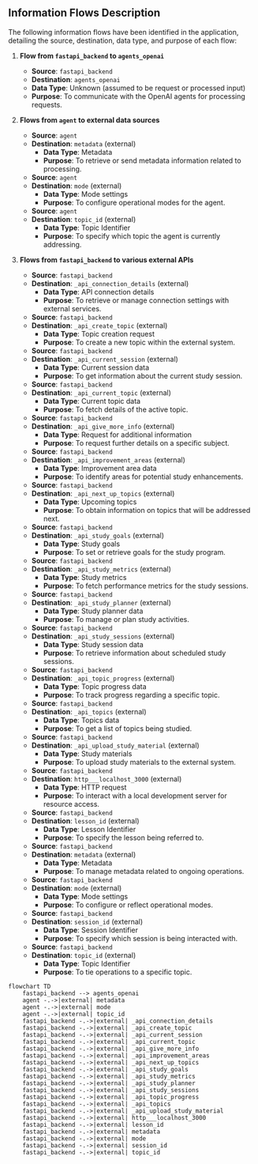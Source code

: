 ## Information Flows Description

The following information flows have been identified in the application, detailing the source, destination, data type, and purpose of each flow:

1. **Flow from `fastapi_backend` to `agents_openai`**
   - **Source**: `fastapi_backend`
   - **Destination**: `agents_openai`
   - **Data Type**: Unknown (assumed to be request or processed input)
   - **Purpose**: To communicate with the OpenAI agents for processing requests.

2. **Flows from `agent` to external data sources**
   - **Source**: `agent`
   - **Destination**: `metadata` (external)
     - **Data Type**: Metadata
     - **Purpose**: To retrieve or send metadata information related to processing.
   - **Source**: `agent`
   - **Destination**: `mode` (external)
     - **Data Type**: Mode settings
     - **Purpose**: To configure operational modes for the agent.
   - **Source**: `agent`
   - **Destination**: `topic_id` (external)
     - **Data Type**: Topic Identifier
     - **Purpose**: To specify which topic the agent is currently addressing.

3. **Flows from `fastapi_backend` to various external APIs**
   - **Source**: `fastapi_backend`
   - **Destination**: `_api_connection_details` (external)
     - **Data Type**: API connection details
     - **Purpose**: To retrieve or manage connection settings with external services.
   - **Source**: `fastapi_backend`
   - **Destination**: `_api_create_topic` (external)
     - **Data Type**: Topic creation request
     - **Purpose**: To create a new topic within the external system.
   - **Source**: `fastapi_backend`
   - **Destination**: `_api_current_session` (external)
     - **Data Type**: Current session data
     - **Purpose**: To get information about the current study session.
   - **Source**: `fastapi_backend`
   - **Destination**: `_api_current_topic` (external)
     - **Data Type**: Current topic data
     - **Purpose**: To fetch details of the active topic.
   - **Source**: `fastapi_backend`
   - **Destination**: `_api_give_more_info` (external)
     - **Data Type**: Request for additional information
     - **Purpose**: To request further details on a specific subject.
   - **Source**: `fastapi_backend`
   - **Destination**: `_api_improvement_areas` (external)
     - **Data Type**: Improvement area data
     - **Purpose**: To identify areas for potential study enhancements.
   - **Source**: `fastapi_backend`
   - **Destination**: `_api_next_up_topics` (external)
     - **Data Type**: Upcoming topics
     - **Purpose**: To obtain information on topics that will be addressed next.
   - **Source**: `fastapi_backend`
   - **Destination**: `_api_study_goals` (external)
     - **Data Type**: Study goals
     - **Purpose**: To set or retrieve goals for the study program.
   - **Source**: `fastapi_backend`
   - **Destination**: `_api_study_metrics` (external)
     - **Data Type**: Study metrics
     - **Purpose**: To fetch performance metrics for the study sessions.
   - **Source**: `fastapi_backend`
   - **Destination**: `_api_study_planner` (external)
     - **Data Type**: Study planner data
     - **Purpose**: To manage or plan study activities.
   - **Source**: `fastapi_backend`
   - **Destination**: `_api_study_sessions` (external)
     - **Data Type**: Study session data
     - **Purpose**: To retrieve information about scheduled study sessions.
   - **Source**: `fastapi_backend`
   - **Destination**: `_api_topic_progress` (external)
     - **Data Type**: Topic progress data
     - **Purpose**: To track progress regarding a specific topic.
   - **Source**: `fastapi_backend`
   - **Destination**: `_api_topics` (external)
     - **Data Type**: Topics data
     - **Purpose**: To get a list of topics being studied.
   - **Source**: `fastapi_backend`
   - **Destination**: `_api_upload_study_material` (external)
     - **Data Type**: Study materials
     - **Purpose**: To upload study materials to the external system.
   - **Source**: `fastapi_backend`
   - **Destination**: `http___localhost_3000` (external)
     - **Data Type**: HTTP request
     - **Purpose**: To interact with a local development server for resource access.
   - **Source**: `fastapi_backend`
   - **Destination**: `lesson_id` (external)
     - **Data Type**: Lesson Identifier
     - **Purpose**: To specify the lesson being referred to.
   - **Source**: `fastapi_backend`
   - **Destination**: `metadata` (external)
     - **Data Type**: Metadata
     - **Purpose**: To manage metadata related to ongoing operations.
   - **Source**: `fastapi_backend`
   - **Destination**: `mode` (external)
     - **Data Type**: Mode settings
     - **Purpose**: To configure or reflect operational modes.
   - **Source**: `fastapi_backend`
   - **Destination**: `session_id` (external)
     - **Data Type**: Session Identifier
     - **Purpose**: To specify which session is being interacted with.
   - **Source**: `fastapi_backend`
   - **Destination**: `topic_id` (external)
     - **Data Type**: Topic Identifier
     - **Purpose**: To tie operations to a specific topic.

```mermaid
flowchart TD
    fastapi_backend --> agents_openai
    agent -.->|external| metadata
    agent -.->|external| mode
    agent -.->|external| topic_id
    fastapi_backend -.->|external| _api_connection_details
    fastapi_backend -.->|external| _api_create_topic
    fastapi_backend -.->|external| _api_current_session
    fastapi_backend -.->|external| _api_current_topic
    fastapi_backend -.->|external| _api_give_more_info
    fastapi_backend -.->|external| _api_improvement_areas
    fastapi_backend -.->|external| _api_next_up_topics
    fastapi_backend -.->|external| _api_study_goals
    fastapi_backend -.->|external| _api_study_metrics
    fastapi_backend -.->|external| _api_study_planner
    fastapi_backend -.->|external| _api_study_sessions
    fastapi_backend -.->|external| _api_topic_progress
    fastapi_backend -.->|external| _api_topics
    fastapi_backend -.->|external| _api_upload_study_material
    fastapi_backend -.->|external| http___localhost_3000
    fastapi_backend -.->|external| lesson_id
    fastapi_backend -.->|external| metadata
    fastapi_backend -.->|external| mode
    fastapi_backend -.->|external| session_id
    fastapi_backend -.->|external| topic_id
```